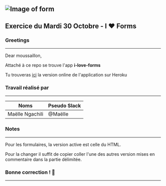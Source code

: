 
## ![Image of form](http://www.itspaydayonline.com/images/resources/employer-form-icon.png)

## Exercice du Mardi 30 Octobre - I :heart: Forms

### Greetings
--------------------------------------------------
Dear moussaillon,

Attaché à ce repo se trouve l'app <strong>i-love-forms</strong>

Tu trouveras [ici](https://i-luv-forms.herokuapp.com/) la version online de l'application sur Heroku

### Travail réalisé par
--------------------------------------------------
Noms | Pseudo Slack
------------ | -------------
Maëlle Ngachili|@Maëlle

### Notes
--------------------------------------------------

Pour les formulaires, la version active est celle du HTML.

Pour la changer il suffit de copier coller l'une des autres version mises en commentaire dans la partie délimitée.


### Bonne correction ! :poop:
--------------------------------------------------
